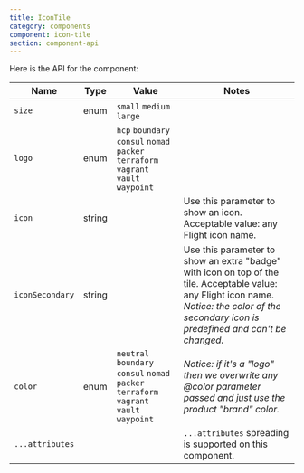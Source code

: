 ```yaml
---
title: IconTile
category: components
component: icon-tile
section: component-api
---
```


Here is the API for the component:

| Name | Type | Value | Notes |
| --- | --- | --- | --- |
| `size` | enum | `small` `medium` `large` |  |
| `logo` | enum | `hcp` `boundary` `consul` `nomad` `packer` `terraform` `vagrant` `vault` `waypoint` |  |
| `icon` | string |  | Use this parameter to show an icon. Acceptable value: any Flight icon name. |
| `iconSecondary` | string |  | Use this parameter to show an extra "badge" with icon on top of the tile. Acceptable value: any Flight icon name. _Notice: the color of the secondary icon is predefined and can't be changed._ |
| `color` | enum | `neutral` `boundary` `consul` `nomad` `packer` `terraform` `vagrant` `vault` `waypoint` | _Notice: if it's a "logo" then we overwrite any @color parameter passed and just use the product "brand" color._ |
| `...attributes` |  |  | `...attributes` spreading is supported on this component. |